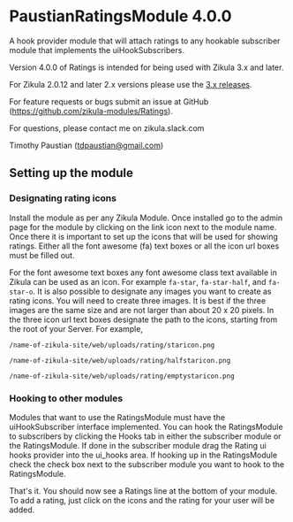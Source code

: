 # PaustianRatingsModule 4.0.0

A hook provider module that will attach ratings to any hookable subscriber module that implements the uiHookSubscribers. 

Version 4.0.0 of Ratings is intended for being used with Zikula 3.x and later.

For Zikula 2.0.12 and later 2.x versions please use the [3.x releases](https://github.com/zikula-modules/Ratings/releases).

For feature requests or bugs submit an issue at GitHub (<https://github.com/zikula-modules/Ratings>).

For questions, please contact me on zikula.slack.com

Timothy Paustian (tdpaustian@gmail.com)

## Setting up the module

### Designating rating icons

Install the module as per any Zikula Module. Once installed go to the admin page for the module by clicking on the link 
icon next to the module name. Once there it is important to set up the icons that will be used for showing ratings. Either
all the font awesome (fa) text boxes or all the icon url boxes must be filled out. 

For the font awesome text boxes any font awesome class text available in Zikula can be used as an icon. For example `fa-star`,
`fa-star-half`, and `fa-star-o`. It is also possible to designate any images you want to create as rating icons. You will need
to create three images. It is best if the three images are the same size and are not larger than about 20 x 20 pixels. In the 
three icon url text boxes designate the path to the icons, starting from the root of your Server. For example, 

`/name-of-zikula-site/web/uploads/rating/staricon.png`

`/name-of-zikula-site/web/uploads/rating/halfstaricon.png`

`/name-of-zikula-site/web/uploads/rating/emptystaricon.png`

### Hooking to other modules

Modules that want to use the RatingsModule must have the uiHookSubscriber interface implemented. You can hook the RatingsModule
to subscribers by clicking the Hooks tab in either the subscriber module or the RatingsModule. If done in the subscriber module
drag the Rating ui hooks provider into the ui_hooks area. If hooking up in the RatingsModule check the check box next to 
the subscriber module you want to hook to the RatingsModule.

That's it. You should now see a Ratings line at the bottom of your module. To add a rating, just click on the icons and
the rating for your user will be added.
